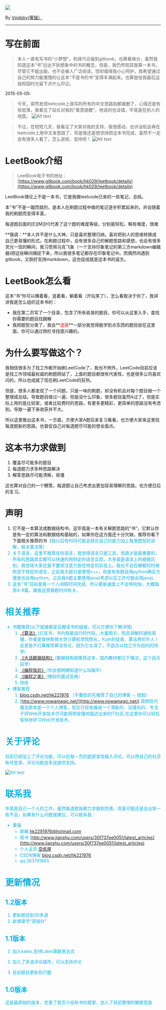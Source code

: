 ![](146082043110733.png)

 By [Voidsky(黄锴）](https://github.com/hk029)

---
# 写在前面
>本人一直有写书的“小梦想”，机缘巧合碰到gitbook，也算看缘分，虽然我知道这本“书”远达不到想象中的书的概念，但是，我仍然视其我第一本书。尽管它不能出版，也不会被人广泛阅读，但却值得我小心呵护。我希望通过自己的努力能慢慢的让这本"不是书的书"变得丰满起来。也算是给我最后这段校园时光留下点什么印记。

2015-05-05:
>今天，突然发现leetcode上我写的所有的中文思路贴都被删了，心情还是有些低落，我看见了站长对我的“善意提醒”，他说的也没错，毕竟是在别人的地盘。
![Alt text](./1462450627386.png)


>不过，在短短几天，我看见了大家对我的支持，我很感动，也许没机会再在leetcode上用中文发思路了，但是我还是想坚持把这本书完成，虽然不一定会有很多人看了，怎么说呢，坚持吧！
![Alt text](./1462450863918.png)

# LeetBook介绍

>LeetBook电子书的地址：[https://www.gitbook.com/book/hk029/leetbook/details](https://www.gitbook.com/book/hk029/leetbook/details)

LeetBook理论上不是一本书，它是我做leetcode已来的一些笔记，总结。

本“书”不是一蹴而就的，是本人在刷题过程中做的笔记逐步积累起来的，并会随着我的刷题而变得丰富。

每道题后面的[E][M][H]代表了这个题的难度等级，分别是轻松，略有难度，很难

**强调：**本人并不是什么大神，只是喜欢整理归纳，喜欢把别人的思维转换成自己更易懂的形式。在刷题过程中，会有很多自己的解题思路和感想，也会有很多灵光一现的瞬间，我习惯用马克飞象（一个支持印象笔记的第三方markdown编辑器)把这些瞬间捕捉下来，所以我很多笔记都存在印象笔记中。而偶然间遇到gitbook，又刚好支持markdown，这也促成就是这本书的诞生。

# LeetBook怎么看
这本“书”你可以横着看，竖着看，躺着看（开玩笑了），怎么看取决于你了，我讲讲我是怎么组织这本书的：
- 我在第二页写了一个目录，包含了所有收录的题目，你可以从这里入手，查找你需要的题目找踢解
- 我把题型分类了，我会**<font color=red>选择</font>**一部分我觉得能学到点东西的题目放在这里面，你可以通过侧栏寻找感兴趣的。

# 为什么要写做这个？
我相信很多为了找工作都开始刷LeetCode了，我也不例外，LeetCode目前应该是找工作领域最权威的刷题网站了，上面的题目都很有代表性，也是很多公司喜欢问的，所以也成就了现在刷LeetCode的狂热。

但是，很多人都发现了一个问题，只是一味的刷题，却没有机会对每个题目做一个整理或总结。导致题目做过一遍，但是没什么印象，很多题目虽然A过了，但是实际上用的是比较笨，或者比较费时的思路，有更多更精彩，更简单的思路没有考虑到。导致一遍下来收获并不大。

所以这里推出这本书，一方面，方便大家A题后来复习看看，也方便大家来这里找每道题新的思路。也督促自己对每道题尽可能的想全面点。


# 这本书力求做到
1. 覆盖尽可能多的题目
2. 每道题力求多种思路解决
3. 解答思路尽可能清晰，易懂

这也算对自己的一个鞭策，每道题让自己考虑出更加容易理解的思路，也方便日后的复习。


# 声明
1. 它不是一本算法或数据结构书，这毕竟是一本有关解题思路的“书”，它默认你是有一定的算法和数据结构基础的，如果你在这方面还十分欠缺，推荐你看下下面相关推荐的书（<font color=keyblue>我以后有时间可能会结合自己的能力加上每类题型的讲解，相关算法等）
2. 关于语言，这里不推荐任何语言，我觉得语言只是工具，思路才是最重要的，所有的思路其实都可以快速的用特定的语言实现，大多就是语法上的细微区别，我觉得大家还是不要把注意力放在特定的实现上。我也不会在解题的时候拘泥于特定的语言，之前我大部分是使用c++，但是有些题目用python确实方便我也会用python，之后我A题主要使用java(考虑以后工作可能会用java),
2. 这本“书”目前是我一个人闲暇时间完成，所以更新速度上不会特别快，大概每周4-6篇，跟我这周做题时间有关。


# 相关推荐
- 书籍推荐(以下链接都是豆瓣读书的链接，可以方便你了解详情)
  1. [《算法》](https://book.douban.com/subject/10432347/)（红宝书，书内有能运行的代码，大量图示，而且讲解的通俗易懂，作者是普林斯顿大学计算机学院院长，Kuth的徒弟，算法界的牛人！这里我不打算推荐算法导论，因为它太深了，不适合以找工作为目的的同学）
  2. [《大话数据结构》](https://book.douban.com/subject/6424904/)（数据结构就推荐这本，国内教材都过于悔涩，这个适合自学）
  3. [《编程珠玑》](https://book.douban.com/subject/3227098/)（你会很明确知道什么叫精华）
  4. [《编程之美》](https://book.douban.com/subject/3004255/)（微软的面试宝典）
  5. 待续
- 博客推荐
  1. [blog.csdn.net/hk221976](blog.csdn.net/hk221976) （不要脸的先推荐了自己的博客 -- 捂脸）
  2. [http://www.nowamagic.net/](http://www.nowamagic.net/) 简明现代魔法原本是一个个人博客，现在已经发展成一个清新的、动漫风的、专注于将Web开发技术尽可能简明易懂地描述出来的IT社区,在这里你可以轻松愉快地学习Web开发技术。

# 关于评论
目前已经加上了评论功能，可以在每一页的底部发现输入评论。可以用自己的社交账号登录，评论功能由多说提供支持。

![Alt text](./1461598844843.png)
# 联系我
毕竟是自己一个人的工作，虽然每道题我都力求做到完善。但是可能还是会出现一些不足，如果有什么问题或建议，可以联系我：

- 黄锴
  - 邮箱   [hk2291976@hotmail.com](hk2291976@hotmail.com)
  - 简书  [http://www.jianshu.com/users/30f737ee0051/latest_articles](http://www.jianshu.com/users/30f737ee0051/latest_articles)
  - 个人主页 [空纸屋](voidsky.cc)
  - CSDN博客 [blog.csdn.net/hk221976](blog.csdn.net/hk221976)
  - qq 263791865



# 更新情况
## 1.2版本

1. 更新题目到30多道
2. 新增章节“双指针”

## 1.1版本
1. 加入katex,支持Latex算数表达式

2. 加入了多说评论插件，可以支持评论

3. 目前题目更新到21题

## 1.0版本
这是最原始的版本，完善了首页介绍和书的框架，加入了目前整理的解题思路
